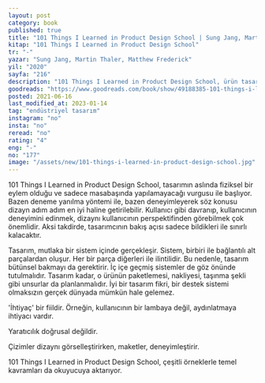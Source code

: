 ```yaml
---
layout: post
category: book
published: true
title: "101 Things I Learned in Product Design School | Sung Jang, Martin Thaler, Matthew Frederick (Kitap)"
kitap: "101 Things I Learned in Product Design School"
tr: "-"
yazar: "Sung Jang, Martin Thaler, Matthew Frederick"
yil: "2020"
sayfa: "216"
description: "101 Things I Learned in Product Design School, ürün tasarımı hakkında ipuçları veren bir kitap."
goodreads: "https://www.goodreads.com/book/show/49188385-101-things-i-learned-in-product-design-school"
posted: 2021-06-16
last_modified_at: 2023-01-14
tag: "endüstriyel tasarım"
instagram: "no"
insta: "no"
reread: "no"
rating: "4"
eng: "-"
no: "177"
image: "/assets/new/101-things-i-learned-in-product-design-school.jpg"
---
```


101 Things I Learned in Product Design School, tasarımın aslında fiziksel bir eylem olduğu ve sadece masabaşında yapılamayacağı vurgusu ile başlıyor. Bazen deneme yanılma yöntemi ile, bazen deneyimleyerek söz konusu dizayn adım adım en iyi haline getirilebilir. Kullanıcı gibi davranıp, kullanıcının deneyimini edinmek, dizaynı kullanıcının perspektifinden görebilmek çok önemlidir. Aksi takdirde, tasarımcının bakış açısı sadece bildikleri ile sınırlı kalacaktır.

Tasarım, mutlaka bir sistem içinde gerçekleşir. Sistem, birbiri ile bağlantılı alt parçalardan oluşur. Her bir parça diğerleri ile ilintilidir. Bu nedenle, tasarım bütünsel bakmayı da gerektirir. İç içe geçmiş sistemler de göz önünde tutulmalıdır. Tasarım kadar, o ürünün paketlemesi, nakliyesi, taşınma şekli gibi unsurlar da planlanmalıdır. İyi bir tasarım fikri, bir destek sistemi olmaksızın gerçek dünyada mümkün hale gelemez.

'İhtiyaç' bir fiildir. Örneğin, kullanıcının bir lambaya değil, aydınlatmaya ihtiyacı vardır.

Yaratıcılık doğrusal değildir.

Çizimler dizaynı görselleştirirken, maketler, deneyimleştirir.

101 Things I Learned in Product Design School, çeşitli örneklerle temel kavramları da okuyucuya aktarıyor.
